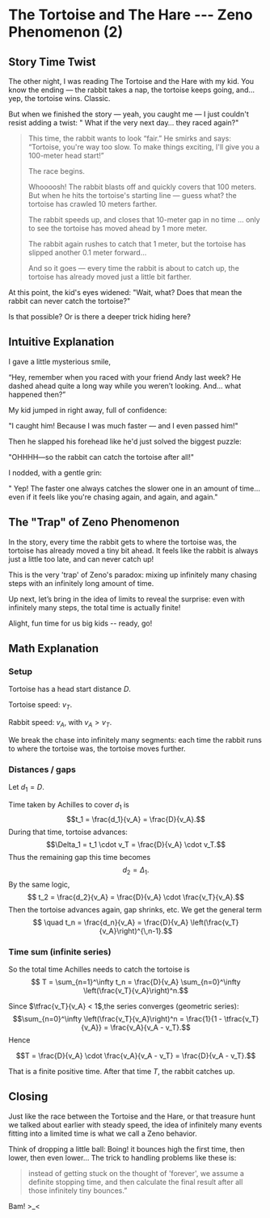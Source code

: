 # The Tortoise and The Hare --- Zeno Phenomenon (2)

## Story Time Twist 
The other night, I was reading The Tortoise and the Hare with my kid.
You know the ending — the rabbit takes a nap, the tortoise keeps going, and… yep, the tortoise wins. Classic.

But when we finished the story — yeah, you caught me — I just couldn't resist adding a twist: " What if the very next day… they raced again?"

<!--more-->

> This time, the rabbit wants to look “fair.” 
>He smirks and says: “Tortoise, you're way too slow. To make things exciting, I'll give you a 100-meter head start!”
>
>The race begins. 
>
> Whoooosh! The rabbit blasts off and quickly covers that 100 meters. But when he hits the tortoise's starting line — guess what? the tortoise has crawled 10 meters farther.
>
> The rabbit speeds up, and closes that 10-meter gap in no time ... only to see the tortoise has moved ahead by 1 more meter.
>
> The rabbit again rushes to catch that 1 meter, but the tortoise has slipped another 0.1 meter forward…
>
> And so it goes — every time the rabbit is about to catch up, the tortoise has already moved just a little bit farther. 

At this point, the kid's eyes widened:  "Wait, what? Does that mean the rabbit can never catch the tortoise?"

Is that possible? Or is there a deeper trick hiding here?

## Intuitive Explanation

I gave a little mysterious smile,

“Hey, remember when you  raced with your friend Andy last week? He dashed ahead quite a long way while you weren’t looking. And… what happened then?”

My kid jumped in right away, full of confidence:

 "I caught him! Because I was much faster — and I even passed him!"

Then he slapped his forehead like he'd just solved the biggest puzzle:

 "OHHHH—so the rabbit can catch the tortoise after all!"

I nodded, with a gentle grin: 

" Yep! The faster one always catches the slower one in an amount of time… even if it feels like you're chasing again, and again, and again."

## The "Trap" of Zeno Phenomenon

In the story, every time the rabbit gets to where the tortoise was, the tortoise has already moved a tiny bit ahead. It feels like the rabbit is always just a little too late, and can never catch up!

This is the very 'trap' of Zeno's paradox: mixing up infinitely many chasing steps with an infinitely long amount of time. 

Up next, let’s bring in the idea of limits to reveal the surprise: even with infinitely many steps, the total time is actually finite!


Alight, fun time for us  big kids -- ready, go!

## Math Explanation

### Setup

Tortoise has a head start distance $D$.

Tortoise speed: $v_T$.

Rabbit speed: $v_A$, with $v_A > v_T$.

We break the chase into infinitely many segments: each time the rabbit runs to where the tortoise was, the tortoise moves further.

### Distances / gaps
Let $d_1 = D.$

Time taken by Achilles to cover $d_1$ is
$$t_1 = \frac{d_1}{v_A} = \frac{D}{v_A}.$$
During that time, tortoise advances:
$$\Delta_1 = t_1 \cdot v_T = \frac{D}{v_A} \cdot v_T.$$
Thus the remaining gap this time becomes
$$d_2 = \Delta_1 .$$
By the same logic,
$$ t_2 = \frac{d_2}{v_A} = \frac{D}{v_A} \cdot \frac{v_T}{v_A}.$$
Then the tortoise advances again, gap shrinks, etc. We get the general term
$$  \quad
t_n = \frac{d_n}{v_A} = \frac{D}{v_A} \left(\frac{v_T}{v_A}\right)^{\,n-1}.$$

### Time sum (infinite series)

So the total time Achilles needs to catch the tortoise is
$$ T = \sum_{n=1}^\infty t_n = \frac{D}{v_A} \sum_{n=0}^\infty \left(\frac{v_T}{v_A}\right)^n.$$

Since $\tfrac{v_T}{v_A} < 1$,the series converges (geometric series):
$$\sum_{n=0}^\infty \left(\frac{v_T}{v_A}\right)^n = \frac{1}{1 - \tfrac{v_T}{v_A}} = \frac{v_A}{v_A - v_T}.$$
Hence

$$T = \frac{D}{v_A} \cdot \frac{v_A}{v_A - v_T} = \frac{D}{v_A - v_T}.$$

That is a finite positive time. After that time $T$, the rabbit catches up.

## Closing

Just like the race between the Tortoise and the Hare, or that treasure hunt we talked about earlier with steady speed, the idea of infinitely many events fitting into a limited time is what we call a Zeno behavior.

Think of dropping a little ball: Boing! it bounces high the first time, then lower, then even lower… The trick to handling problems like these is:  
> instead of getting stuck on the thought of 'forever', we assume a definite stopping time, and then calculate the final result after all those infinitely tiny bounces.”

Bam! >_<




